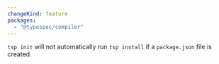 ```yaml
---
changeKind: feature
packages:
  - "@typespec/compiler"
---
```


`tsp init` will not automatically run `tsp install` if a `package.json` file is created.